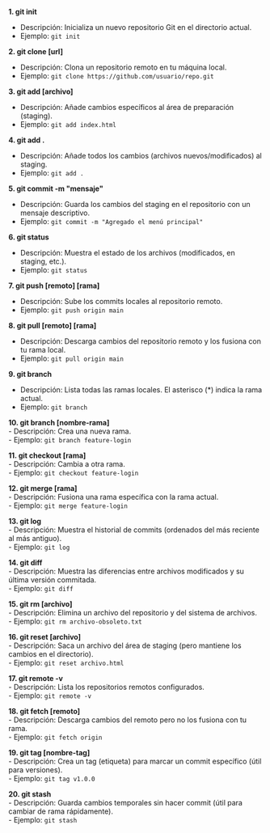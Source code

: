 **1. git init**  
   - Descripción: Inicializa un nuevo repositorio Git en el directorio actual.  
   - Ejemplo: `git init`  

**2. git clone [url]**  
   - Descripción: Clona un repositorio remoto en tu máquina local.  
   - Ejemplo: `git clone https://github.com/usuario/repo.git`  

**3. git add [archivo]**  
   - Descripción: Añade cambios específicos al área de preparación (staging).  
   - Ejemplo: `git add index.html`  

**4. git add .**  
   - Descripción: Añade todos los cambios (archivos nuevos/modificados) al staging.  
   - Ejemplo: `git add .`  

**5. git commit -m "mensaje"**  
   - Descripción: Guarda los cambios del staging en el repositorio con un mensaje descriptivo.  
   - Ejemplo: `git commit -m "Agregado el menú principal"`  

**6. git status**  
   - Descripción: Muestra el estado de los archivos (modificados, en staging, etc.).  
   - Ejemplo: `git status`  

**7. git push [remoto] [rama]**  
   - Descripción: Sube los commits locales al repositorio remoto.  
   - Ejemplo: `git push origin main`  

**8. git pull [remoto] [rama]**  
   - Descripción: Descarga cambios del repositorio remoto y los fusiona con tu rama local.  
   - Ejemplo: `git pull origin main`  

**9. git branch**  
   - Descripción: Lista todas las ramas locales. El asterisco (*) indica la rama actual.  
   - Ejemplo: `git branch`  

**10. git branch [nombre-rama]**  
    - Descripción: Crea una nueva rama.  
    - Ejemplo: `git branch feature-login`  

**11. git checkout [rama]**  
    - Descripción: Cambia a otra rama.  
    - Ejemplo: `git checkout feature-login`  

**12. git merge [rama]**  
    - Descripción: Fusiona una rama específica con la rama actual.  
    - Ejemplo: `git merge feature-login`  

**13. git log**  
    - Descripción: Muestra el historial de commits (ordenados del más reciente al más antiguo).  
    - Ejemplo: `git log`  

**14. git diff**  
    - Descripción: Muestra las diferencias entre archivos modificados y su última versión commitada.  
    - Ejemplo: `git diff`  

**15. git rm [archivo]**  
    - Descripción: Elimina un archivo del repositorio y del sistema de archivos.  
    - Ejemplo: `git rm archivo-obsoleto.txt`  

**16. git reset [archivo]**  
    - Descripción: Saca un archivo del área de staging (pero mantiene los cambios en el directorio).  
    - Ejemplo: `git reset archivo.html`  

**17. git remote -v**  
    - Descripción: Lista los repositorios remotos configurados.  
    - Ejemplo: `git remote -v`  

**18. git fetch [remoto]**  
    - Descripción: Descarga cambios del remoto pero no los fusiona con tu rama.  
    - Ejemplo: `git fetch origin`  

**19. git tag [nombre-tag]**  
    - Descripción: Crea un tag (etiqueta) para marcar un commit específico (útil para versiones).  
    - Ejemplo: `git tag v1.0.0`  

**20. git stash**  
    - Descripción: Guarda cambios temporales sin hacer commit (útil para cambiar de rama rápidamente).  
    - Ejemplo: `git stash`  